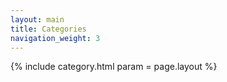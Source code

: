 ```yaml
---
layout: main
title: Categories
navigation_weight: 3
---
```


{% include category.html param = page.layout %}